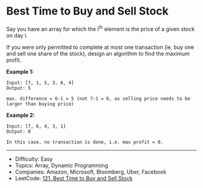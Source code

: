 # Best Time to Buy and Sell Stock

Say you have an array for which the i<sup>th</sup> element is the price of a given stock on day i.

If you were only permitted to complete at most one transaction (ie, buy one and sell one share of the stock), design an algorithm to find the maximum profit.

**Example 1:**
```
Input: [7, 1, 5, 3, 6, 4]
Output: 5

max. difference = 6-1 = 5 (not 7-1 = 6, as selling price needs to be larger than buying price)
```
**Example 2:**
```
Input: [7, 6, 4, 3, 1]  
Output: 0

In this case, no transaction is done, i.e. max profit = 0.
```

---

* Difficulty: Easy
* Topics: Array, Dynamic Programming
* Companies: Amazon, Microsoft, Bloomberg, Uber, Facebook
* LeetCode: [121. Best Time to Buy and Sell Stock](https://leetcode.com/problems/best-time-to-buy-and-sell-stock/description/)
